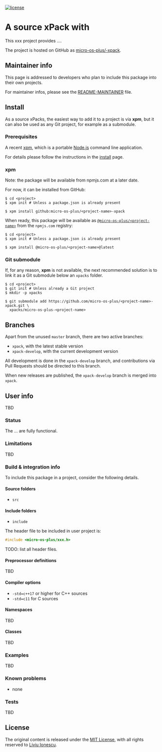 [![license](https://img.shields.io/github/license/micro-os-plus/<project-name>-xpack)](https://github.com/micro-os-plus/<project-name>-xpack/blob/xpack/LICENSE)

# A source xPack with <your-description-here>

This xxx project provides ....

The project is hosted on GitHub as
[micro-os-plus/<project-name>-xpack](https://github.com/micro-os-plus/<project-name>-xpack).

## Maintainer info

This page is addressed to developers who plan to include this package
into their own projects.

For maintainer infos, please see the
[README-MAINTAINER](README-MAINTAINER.md) file.

## Install

As a source xPacks, the easiest way to add it to a project is via **xpm**,
but it can also be used as any Git project, for example as a submodule.

### Prerequisites

A recent [xpm](https://xpack.github.io/xpm/),
which is a portable [Node.js](https://nodejs.org/) command line application.

For details please follow the instructions in the
[install](https://xpack.github.io/install/) page.

### xpm

Note: the package will be available from npmjs.com at a later date.

For now, it can be installed from GitHub:

```console
$ cd <project>
$ xpm init # Unless a package.json is already present

$ xpm install github:micro-os-plus/<project-name>-xpack
```

When ready, this package will be available as
[`@micro-os-plus/<project-name>`](https://www.npmjs.com/package/@micro-os-plus/<project-name>)
from the `npmjs.com` registry:

```console
$ cd <project>
$ xpm init # Unless a package.json is already present

$ xpm install @micro-os-plus/<project-name>@latest
```

### Git submodule

If, for any reason, **xpm** is not available, the next recommended
solution is to link it as a Git submodule below an `xpacks` folder.

```console
$ cd <project>
$ git init # Unless already a Git project
$ mkdir -p xpacks

$ git submodule add https://github.com/micro-os-plus/<project-name>-xpack.git \
  xpacks/micro-os-plus-<project-name>
```

## Branches

Apart from the unused `master` branch, there are two active branches:

- `xpack`, with the latest stable version
- `xpack-develop`, with the current development version

All development is done in the `xpack-develop` branch, and contributions via
Pull Requests should be directed to this branch.

When new releases are published, the `xpack-develop` branch is merged
into `xpack`.

## User info

TBD

### Status

The ... are fully functional.

### Limitations

TBD

### Build & integration info

To include this package in a project, consider the following details.

#### Source folders

- `src`

#### Include folders

- `include`

The header file to be included in user project is:

```c++
#include <micro-os-plus/xxx.h>
```

TODO: list all header files.

#### Preprocessor definitions

TBD

#### Compiler options

- `-std=c++17` or higher for C++ sources
- `-std=c11` for C sources

#### Namespaces

TBD

#### Classes

TBD

### Examples

TBD

### Known problems

- none

### Tests

TBD

## License

The original content is released under the
[MIT License](https://opensource.org/licenses/MIT),
with all rights reserved to
[Liviu Ionescu](https://github.com/ilg-ul).
